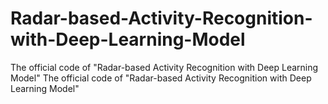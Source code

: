 # Radar-based-Activity-Recognition-with-Deep-Learning-Model
The official code of "Radar-based Activity Recognition with Deep Learning Model"
The official code of "Radar-based Activity Recognition with Deep Learning Model"
